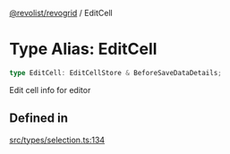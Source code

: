 [@revolist/revogrid](README.md) / EditCell

# Type Alias: EditCell

```ts
type EditCell: EditCellStore & BeforeSaveDataDetails;
```

Edit cell info for editor

## Defined in

[src/types/selection.ts:134](https://github.com/revolist/revogrid/blob/424884a9332ccde4a5d40c39536fe61d1ccacbfc/src/types/selection.ts#L134)
